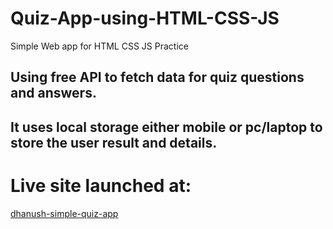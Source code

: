 # Quiz-App-using-HTML-CSS-JS
Simple Web app for HTML CSS JS Practice

## Using free API to fetch data for quiz questions and answers. 
## It uses local storage either mobile or pc/laptop to store the user result and details. 
# Live site launched at:
[dhanush-simple-quiz-app](http://dhanush-simple-quiz-app.atwebpages.com/)
